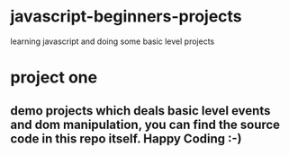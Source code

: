 # javascript-beginners-projects

learning javascript and doing some basic level projects

# project one

## demo projects which deals basic level events and dom manipulation, you can find the source code in this repo itself. Happy Coding :-)
